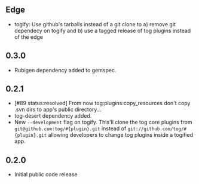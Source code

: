 Edge
----
* togify: Use github's tarballs instead of a git clone to a) remove git dependecy on togify and b) use a tagged release of tog plugins instead of the edge

0.3.0
----
* Rubigen dependency added to gemspec.

0.2.1
----
* [#89 status:resolved] From now tog:plugins:copy_resources don't copy .svn dirs to app's public directory...
* tog-desert dependency added.
* New `--development` flag on togify. This'll clone the tog core plugins from `git@github.com:tog/#{plugin}.git` instead of `git://github.com/tog/#{plugin}.git` allowing developers to change tog plugins inside a togified app.

0.2.0
-----
* Initial public code release